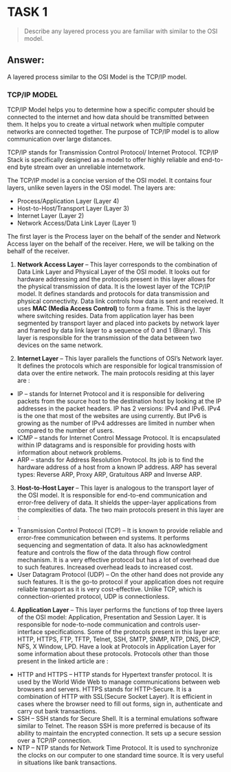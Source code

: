 # TASK 1
> Describe any layered process you are familiar with similar to the OSI model.

## Answer:

A layered process similar to the OSI Model is the TCP/IP model.

### TCP/IP MODEL

TCP/IP Model helps you to determine how a specific computer should be connected to the internet and how data should be transmitted between them. It helps you to create a virtual network when multiple computer networks are connected together. The purpose of TCP/IP model is to allow communication over large distances.

TCP/IP stands for Transmission Control Protocol/ Internet Protocol. TCP/IP Stack is specifically designed as a model to offer highly reliable and end-to-end byte stream over an unreliable internetwork.

The TCP/IP model is a concise version of the OSI model. It contains four layers, unlike seven layers in the OSI model. The layers are:

* Process/Application Layer (Layer 4)
* Host-to-Host/Transport Layer (Layer 3)
* Internet Layer (Layer 2)
* Network Access/Data Link Layer (Layer 1)

The first layer is the Process layer on the behalf of the sender and Network Access layer on the behalf of the receiver. Here, we will be talking on the behalf of the receiver.

1. **Network Access Layer** –
This layer corresponds to the combination of Data Link Layer and Physical Layer of the OSI model. It looks out for hardware addressing and the protocols present in this layer allows for the physical transmission of data. It is the lowest layer of the TCP/IP model. It defines standards and protocols for data transmission and physical connectivity. Data link controls how data is sent and received. It uses **MAC (Media Access Control)** to form a frame. This is the layer where switching resides. Data from application layer has been segmented by transport layer and placed into packets by network layer and framed by data link layer to a sequence of 0 and 1 (Binary). This layer is responsible for the transmission of the data between two devices on the same network.

2. **Internet Layer** –
This layer parallels the functions of OSI’s Network layer. It defines the protocols which are responsible for logical transmission of data over the entire network. The main protocols residing at this layer are :

  * IP – stands for Internet Protocol and it is responsible for delivering packets from the source host to the      destination host by looking at the IP addresses in the packet headers. IP has 2 versions:
  IPv4 and IPv6. IPv4 is the one that most of the websites are using currently. But IPv6 is growing as the number of IPv4 addresses are limited in number when compared to the number of users.
  * ICMP – stands for Internet Control Message Protocol. It is encapsulated within IP datagrams and is responsible for  providing hosts with information about network problems.
  * ARP – stands for Address Resolution Protocol. Its job is to find the hardware address of a host from a known IP  address. ARP has several types: Reverse ARP, Proxy ARP, Gratuitous ARP and Inverse ARP.

3. **Host-to-Host Layer** –
This layer is analogous to the transport layer of the OSI model. It is responsible for end-to-end communication and error-free delivery of data. It shields the upper-layer applications from the complexities of data. The two main protocols present in this layer are :

  * Transmission Control Protocol (TCP) – It is known to provide reliable and error-free communication between end systems. It performs sequencing and segmentation of data. It also has acknowledgment feature and controls the flow of the data through flow control mechanism. It is a very effective protocol but has a lot of overhead due to such features. Increased overhead leads to increased cost.
  * User Datagram Protocol (UDP) – On the other hand does not provide any such features. It is the go-to protocol if your application does not require reliable transport as it is very cost-effective. Unlike TCP, which is connection-oriented protocol, UDP is connectionless.

4. **Application Layer** –
This layer performs the functions of top three layers of the OSI model: Application, Presentation and Session Layer. It is responsible for node-to-node communication and controls user-interface specifications. Some of the protocols present in this layer are: HTTP, HTTPS, FTP, TFTP, Telnet, SSH, SMTP, SNMP, NTP, DNS, DHCP, NFS, X Window, LPD. Have a look at Protocols in Application Layer for some information about these protocols. Protocols other than those present in the linked article are :

  * HTTP and HTTPS – HTTP stands for Hypertext transfer protocol. It is used by the World Wide Web to manage communications between web browsers and servers. HTTPS stands for HTTP-Secure. It is a combination of HTTP with SSL(Secure Socket Layer). It is efficient in cases where the browser need to fill out forms, sign in, authenticate and carry out bank transactions.
  * SSH – SSH stands for Secure Shell. It is a terminal emulations software similar to Telnet. The reason SSH is more preferred is because of its ability to maintain the encrypted connection. It sets up a secure session over a TCP/IP connection.
  * NTP – NTP stands for Network Time Protocol. It is used to synchronize the clocks on our computer to one standard time source. It is very useful in situations like bank transactions. 